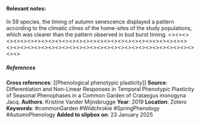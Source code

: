 #### **Relevant notes**:
In 59 species, the timing of autumn senescence displayed a pattern according to the climatic clines of the home-sites of the study populations, which was clearer than the pattern observed in bud burst timing.
<><><><><><><><><><><><><><><><><><><><><><><><><><><><><>
<><><><><><><><><><><><><><><><><><><><><><><><><><><><><>
##### References
**Cross references**: 
[[Phenological phenotypic plasticity]]
**Source**: Differentiation and Non-Linear Responses in Temporal Phenotypic Plasticity of Seasonal Phenophases in a Common Garden of Crataegus monogyna Jacq.
**Authors**: Kristine Vander Mijnsbrugge
**Year**: 2019
**Location**: Zotero
**Keywords**: #commonGarden #Wildchrokie #SpringPhenology #AutumnPhenology 
**Added to slipbox on**: 23 January 2025

